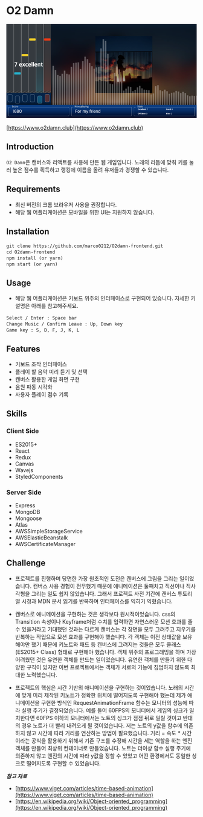 # O2 Damn

![preview](./o2damn.png)

[https://www.o2damn.club](https://www.o2damn.club)

## Introduction

`O2 Damn`은 캔버스와 리액트를 사용해 만든 웹 게임입니다. 노래의 리듬에 맞춰 키를 눌러 높은 점수를 획득하고 랭킹에 이름을 올려 유저들과 경쟁할 수 있습니다.

## Requirements

- 최신 버전의 크롬 브라우저 사용을 권장합니다. 
- 해당 웹 어플리케이션은 모바일을 위한 UI는 지원하지 않습니다.

## Installation

```
git clone https://github.com/marco0212/O2damn-frontend.git
cd O2damn-frontend
npm install (or yarn)
npm start (or yarn)
```

## Usage

- 해당 웹 어플리케이션은 키보드 위주의 인터페이스로 구현되어 있습니다. 자세한 키 설명은 아래를 참고해주세요. 

```
Select / Enter : Space bar
Change Music / Confirm Leave : Up, Down key
Game key : S, D, F, J, K, L
```

## Features

- 키보드 조작 인터페이스
- 플레이 할 음악 미리 듣기 및 선택
- 캔버스 활용한 게임 화면 구현
- 음원 파동 시각화
- 사용자 플레이 점수 기록

## Skills

### Client Side

- ES2015+
- React
- Redux
- Canvas
- Wavejs
- StyledComponents

### Server Side

- Express
- MongoDB
- Mongoose
- Atlas
- AWSSimpleStorageService
- AWSElasticBeanstalk
- AWSCertificateManager

## Challenge

- 프로젝트를 진행하며 당면한 가장 원초적인 도전은 캔버스에 그림을 그리는 일이었습니다. 캔버스 사용 경험이 전무했기 때문에 애니메이션은 둘째치고 직선이나 직사각형을 그리는 일도 쉽지 않았습니다. 그래서 프로젝트 사전 기간에 캔버스 튜토리얼 시청과 MDN 문서 읽기를 반복하며 인터페이스를 익히기 익혔습니다.

- 캔버스로 애니메이션을 구현하는 것은 생각보다 원시적이었습니다. css의 Transition 속성이나 Keyframe처럼 수치를 입력하면 자연스러운 모션 효과를 줄 수 있을거라고 기대했던 것과는 다르게 캔버스는 각 장면을 모두 그려주고 지우기를 반복하는 작업으로 모션 효과를 구현해야 했습니다. 각 객체는 이전 상태값을 보유해야만 했기 때문에 키노트와 패드 등 캔버스에 그려지는 것들은 모두 클래스(ES2015+ Class) 형태로 구현해야 했습니다. 객체 위주의 프로그래밍을 하며 가장 어려웠던 것은 유연한 객체를 만드는 일이었습니다. 유연한 객체를 만들기 위한 다양한 규칙이 있지만 이번 프로젝트에서는 객체가 서로의 기능에 침범하지 않도록 최대한 노력했습니다. 

- 프로젝트의 핵심은 시간 기반의 애니메이션을 구현하는 것이었습니다. 노래의 시간에 맞게 미리 제작된 키노트가 정확한 위치에 떨어지도록 구현해야 했는데 제가 애니메이션을 구현한 방식인 RequestAnimationFrame 함수는 모니터의 성능에 따라 실행 주기가 결정되었습니다. 예를 들어 60FPS의 모니터에서 게임의 싱크가 일치한다면 60FPS 이하의 모니터에서는 노트의 싱크가 점점 뒤로 밀릴 것이고 반대의 경우 노트가 더 빨리 내려오게 될 것이었습니다. 저는 노트의 y값을 함수에 의존하지 않고 시간에 따라 거리를 연산하는 방법이 필요했습니다. 거리 = 속도 * 시간 이라는 공식을 활용하기 위해서 기존 구조를 수정해 시간을 세는 역할을 하는 엔진 객체를 만들어 최상위 컨테이너로 만들었습니다. 노트는 더이상 함수 실행 주기에 의존하지 않고 엔진의 시간에 따라 y값을 정할 수 있었고 어떤 환경에서도 동일한 싱크로 떨어지도록 구현할 수 있었습니다.

***참고 자료***
- [https://www.viget.com/articles/time-based-animation](https://www.viget.com/articles/time-based-animation)
- [https://en.wikipedia.org/wiki/Object-oriented_programming](https://en.wikipedia.org/wiki/Object-oriented_programming)
